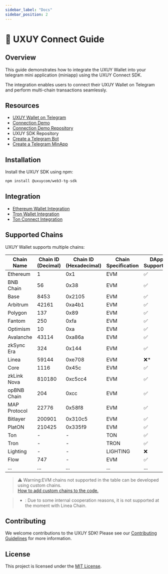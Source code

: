 ```yaml
---
sidebar_label: "Docs"
sidebar_position: 2
---
```


# 🧩 UXUY Connect Guide

## Overview

This guide demonstrates how to integrate the UXUY Wallet into your telegram mini application (miniapp) using the UXUY Connect SDK.

The integration enables users to connect their UXUY Wallet on Telegram and perform multi-chain transactions seamlessly.

## Resources

- [UXUY Wallet on Telegram](https://t.me/UXUYbot)
- [Connection Demo](https://t.me/uxuy_demo_miniapp_bot/demo)
- [Connection Demo Repository](https://github.com/uxuycom/test-tg-dapp)
- UXUY SDK Repository
- [Create a Telegram Bot](https://core.telegram.org/bots/tutorial#executing-commands)
- [Create a Telegram MinApp](https://core.telegram.org/bots#replace-entire-websites)

## Installation

Install the UXUY SDK using npm:

```bash
npm install @uxuycom/web3-tg-sdk
```

## Integration

- [Ethereum Wallet Integration](https://docs.uxuy.com/uxuy-connect/evm/)
- [Tron Wallet Integration](https://docs.uxuy.com/uxuy-connect/tronconnect)
- [Ton Connect Integration](https://docs.uxuy.com/uxuy-connect/tonconnect)

## Supported Chains

UXUY Wallet supports multiple chains:

| Chain Name   | Chain ID (Decimal) | Chain ID (Hexadecimal) | Chain Specification | DApp Supported |
| ------------ | ------------------ | ---------------------- | ------------------- | -------------- |
| Ethereum     | 1                  | 0x1                    | EVM                 | ✅             |
| BNB Chain    | 56                 | 0x38                   | EVM                 | ✅             |
| Base         | 8453               | 0x2105                 | EVM                 | ✅             |
| Arbitrum     | 42161              | 0xa4b1                 | EVM                 | ✅             |
| Polygon      | 137                | 0x89                   | EVM                 | ✅             |
| Fantom       | 250                | 0xfa                   | EVM                 | ✅             |
| Optimism     | 10                 | 0xa                    | EVM                 | ✅             |
| Avalanche    | 43114              | 0xa86a                 | EVM                 | ✅             |
| zkSync Era   | 324                | 0x144                  | EVM                 | ✅             |
| Linea        | 59144              | 0xe708                 | EVM                 | ❌*            |
| Core         | 1116               | 0x45c                  | EVM                 | ✅             |
| zkLink Nova  | 810180             | 0xc5cc4                | EVM                 | ✅             |
| opBNB Chain  | 204                | 0xcc                   | EVM                 | ✅             |
| MAP Protocol | 22776              | 0x58f8                 | EVM                 | ✅             |
| Bitlayer     | 200901             | 0x310c5                | EVM                 | ✅             |
| PlatON       | 210425             | 0x335f9                | EVM                 | ✅             |
| Ton          | -                  | -                      | TON                 | ✅             |
| Tron         | -                  | -                      | TRON                | ✅             |
| Lighting     | -                  | -                      | LIGHTING            | ❌             |
| Flow         | 747                | -                      | EVM                 | ✅             |
| ...          | ...                | ...                    | ...                 | ...            | 

> ⚠️ Warning:EVM chains not supported in the table can be developed using custom chains.  
> [How to add custom chains to the code.](https://github.com/orgs/uxuyconnect/discussions/11)

> *   : Due to some internal cooperation reasons, it is not supported at the moment with Linea Chain.

## Contributing

We welcome contributions to the UXUY SDK! Please see our [Contributing Guidelines](CONTRIBUTING.md) for more information.

## License

This project is licensed under the [MIT License](LICENSE.md).
